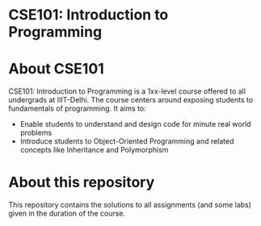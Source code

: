 # CSE101: Introduction to Programming

# About CSE101
CSE101: Introduction to Programming is a 1xx-level course offered to all undergrads at IIIT-Delhi. The course centers around exposing students to fundamentals of programming. It aims to:

- Enable students to understand and design code for minute real world problems
- Introduce students to Object-Oriented Programming and related concepts like Inheritance and Polymorphism
  
# About this repository
This repository contains the solutions to all assignments (and some labs) given in the duration of the course.
